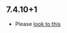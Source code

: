 ## 7.4.10+1

- Please [look to this](https://dooboolab.github.io/flutter_sound/book/CHANGELOG.html)

